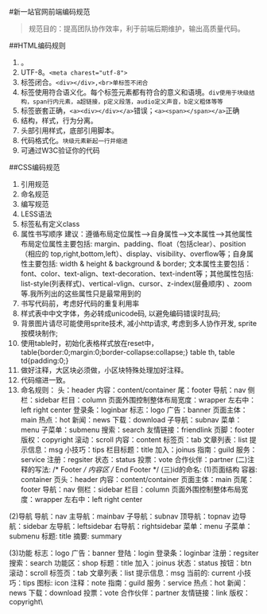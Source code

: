 #新一站官网前端编码规范

> 规范目的：提高团队协作效率，利于前端后期维护，输出高质量代码。

##HTML编码规则
1. <!DOCTYPE html>。
2. UTF-8。```<meta charest="utf-8">```
3. 标签闭合。```<div></div>,<br>单标签不闭合```
4. 标签使用符合语义化。每个标签元素都有符合的意义和语境。```div使用于块级结构，span行内元素，a超链接，p定义段落，audio定义声音，b定义粗体等等```
5. 标签嵌套正确，`<a><div></div></a>`错误；`<a><span></span></a>`正确
6. 结构，样式，行为分离。
7. 头部引用样式，底部引用脚本。
8. 代码格式化。```块级元素新起一行并缩进```
9. 可通过W3C验证你的代码


##CSS编码规范
1. 引用规范
2. 命名规范
3. 编写规范
5. LESS语法
6. 标签私有定义class
7. 属性书写顺序 
建议：遵循布局定位属性–>自身属性–>文本属性–>其他属性
布局定位属性主要包括: margin、padding、float（包括clear）、position（相应的 top,right,bottom,left）、display、visibility、overflow等；自身属性主要包括: width & height & background & border; 文本属性主要包括：font、color、text-align、text-decoration、text-indent等；其他属性包括: list-style(列表样式)、vertical-vlign、cursor、z-index(层叠顺序) 、zoom等.我所列出的这些属性只是最常用到的
8. 书写代码前，考虑好代码的重复利用率
9. 样式表中中文字体，务必转成unicode码, 以避免编码错误时乱码;
10. 背景图片请尽可能使用sprite技术, 减小http请求, 考虑到多人协作开发, sprite按模块制作;
11. 使用table时，初始化表格样式放在reset中，table{border:0;margin:0;border-collapse:collapse;} table th, table td{padding:0;}
12. 做好注释，大区块必须做，小区块特殊处理加好注释。
13. 代码缩进一致。
14. 命名规则：
头：header
内容：content/container
尾：footer
导航：nav
侧栏：sidebar
栏目：column
页面外围控制整体布局宽度：wrapper
左右中：left right center
登录条：loginbar
标志：logo
广告：banner
页面主体：main
热点：hot
新闻：news
下载：download
子导航：subnav
菜单：menu
子菜单：submenu
搜索：search
友情链接：friendlink
页脚：footer
版权：copyright
滚动：scroll
内容：content
标签页：tab
文章列表：list
提示信息：msg
小技巧：tips
栏目标题：title
加入：joinus
指南：guild
服务：service
注册：regsiter
状态：status
投票：vote
合作伙伴：partner
(二)注释的写法:
/* Footer */
内容区
/* End Footer */
(三)id的命名:
(1)页面结构
容器: container
页头：header
内容：content/container
页面主体：main
页尾：footer
导航：nav
侧栏：sidebar
栏目：column
页面外围控制整体布局宽度：wrapper
左右中：left right center

(2)导航
导航：nav
主导航：mainbav
子导航：subnav
顶导航：topnav
边导航：sidebar
左导航：leftsidebar
右导航：rightsidebar
菜单：menu
子菜单：submenu
标题: title
摘要: summary

(3)功能
标志：logo
广告：banner
登陆：login
登录条：loginbar
注册：regsiter
搜索：search
功能区：shop
标题：title
加入：joinus
状态：status
按钮：btn
滚动：scroll
标签页：tab
文章列表：list
提示信息：msg
当前的: current
小技巧：tips
图标: icon
注释：note
指南：guild
服务：service
热点：hot
新闻：news
下载：download
投票：vote
合作伙伴：partner
友情链接：link
版权：copyright\

